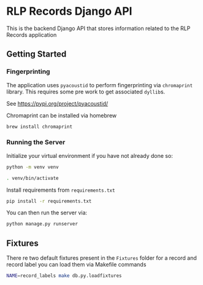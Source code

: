 # RLP Records Django API

This is the backend Django API that stores information related to the RLP Records application

## Getting Started
### Fingerprinting
The application uses `pyacoustid` to perform fingerprinting via `chromaprint` library. This requires some pre work to get associated `dyllib`s.

See https://pypi.org/project/pyacoustid/

Chromaprint can be installed via homebrew

```bash
brew install chromaprint
````

### Running the Server
Initialize your virtual environment if you have not already done so:
```bash
python -m venv venv

. venv/bin/activate
```

Install requirements from `requirements.txt`

```bash
pip install -r requirements.txt
```

You can then run the server via:
```bash
python manage.py runserver
```

## Fixtures
There re two default fixtures present in the `Fixtures` folder  for a record and record label you can load them via Makefile commands

```bash
NAME=record_labels make db.py.loadfixtures
```
